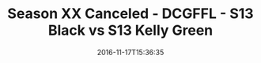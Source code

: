 ---
title: Season XX Canceled - DCGFFL - S13 Black vs S13 Kelly Green
teams-score:
- team: _teams/s13-black.md
  score: 24
- team: _teams/s13-kelly.md
  score: 6
mvp: J. Anderson (Black), A. Carr (Kelly)
game-ball: H. Noyes (Black), E. Mareish (Kelly)
season: 13
week: 8
date: '2016-11-17T15:36:35'
pageid: season-13-playoffs-november-13-2016-4811-vs-4817
---